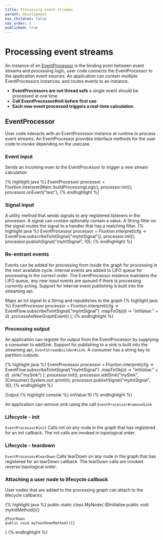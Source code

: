 ```yaml
---
title: Processing event streams
parent: Development
has_children: false
nav_order: 5
published: true
---
```


# Processing event streams

An instance of an 
[EventProcessor](https://github.com/v12technology/fluxtion/tree/{{site.fluxtion_version}}/runtime/src/main/java/com/fluxtion/runtime/EventProcessor.java)
is the binding point between event streams and processing logic, user code connects
the EventProcessor to the application event sources. An application can contain multiple EventProcessors instances, and
routes events to an instance. 

- **EventProcessors are not thread safe** a single event should be processed at one time. 
- **Call EventProcessor#init before first use** 
- **Each new event processed triggers a real-time calculation.**

## EventProcessor
User code interacts with an EventProcessor instance at runtime to process event streams. An EventProcessor provides 
interface methods for the user code to invoke depending on the usecase.

### Event input 
Sends an incoming even to the EventProcessor to trigger a new stream calculation

{% highlight java %}
EventProcessor processor = Fluxtion.interpret(Main::buildProcessingLogic);
processor.init();
processor.onEvent("test");
{% endhighlight %}

### Signal input
A utility method that sends signals to any registered listeners in the processor. 
A signal can contain optionally contain a value. A String filter on the signal routes the signal to a handler that has 
a matching filter.
{% highlight java %}
EventProcessor processor = Fluxtion.interpret(cfg -> EventFlow.subscribeToIntSignal("myIntSignal"));
processor.init();
processor.publishSignal("myIntSignal", 10);
{% endhighlight %}

### Re-entrant events
Events can be added for processing from inside the graph for processing in the next available cycle. Internal events
are added to LIFO queue for processing in the correct order. The EventProcessor instance maintains the LIFO queue, any 
new input events are queued if there is processing currently acting. Support for internal event publishing is built 
into the streaming api.

Maps an int signal to a String and republishes to the graph
{% highlight java %}
EventProcessor processor = Fluxtion.interpret(cfg -> EventFlow.subscribeToIntSignal("myIntSignal")
        .mapToObj(d -> "intValue:" + d)
        .processAsNewGraphEvent()
);
{% endhighlight %}

### Processing output
An application can register for output from the EventProcessor by supplying a consumer
to addSink. Support for publishing to a sink is built into the streaming api, ```EventStreamBuilder#sink```. 
A consumer has a string key to partition outputs.

{% highlight java %}
EventProcessor processor = Fluxtion.interpret(cfg -> EventFlow.subscribeToIntSignal("myIntSignal")
        .mapToObj(d -> "intValue:" + d)
        .sink("mySink")
);
processor.init();
processor.addSink("mySink", (Consumer<String>) System.out::println);
processor.publishSignal("myIntSignal", 10);
{% endhighlight %}

Output
{% highlight console %}
intValue:10
{% endhighlight %}

An application can remove sink using the call ```EventProcessor#removeSink```

### Lifecycle - init
```EventProcessor#init``` Calls init on any node in the graph that has registered for an init callback. The init calls 
are invoked in topological order.

### Lifecycle - teardown
```EventProcessor#tearDown``` Calls tearDown on any node in the graph that has registered for an tearDown callback. 
The tearDown calls are invoked reverse topological order.

### Attaching a user node to lifecycle callback
User nodes that are added to the processing graph can attach to the lifecycle callbacks

{% highlight java %}
public static class MyNode{
    @Initialise
    public void myInitMethod(){}
    
    @TearDown
    public void myTearDownMethod(){}
}
{% endhighlight %}